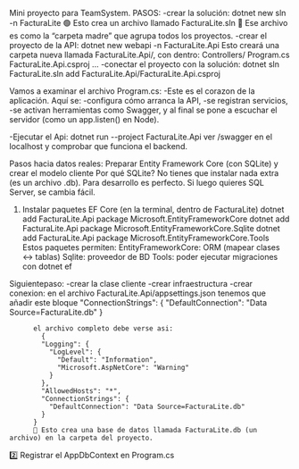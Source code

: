 Mini proyecto para TeamSystem.
PASOS:
-crear la solución: dotnet new sln -n FacturaLite
  🟢 Esto crea un archivo llamado FacturaLite.sln
  📁 Ese archivo es como la “carpeta madre” que agrupa todos los proyectos.
-crear el proyecto de la API: dotnet new webapi -n FacturaLite.Api
  Esto creará una carpeta nueva llamada FacturaLite.Api/, con dentro:
    Controllers/
    Program.cs
    FacturaLite.Api.csproj
    ...
-conectar el proyecto con la solución: dotnet sln FacturaLite.sln add FacturaLite.Api/FacturaLite.Api.csproj

Vamos a examinar el archivo Program.cs:
  -Este es el corazon de la aplicación.
    Aquí se:
    -configura cómo arranca la API,
    -se registran servicios,
    -se activan herramientas como Swagger,
y al final se pone a escuchar el servidor (como un app.listen() en Node).

-Ejecutar el Api: dotnet run --project FacturaLite.Api
  ver /swagger en el localhost y comprobar que funciona el backend.

Pasos hacia datos reales:
Preparar Entity Framework Core (con SQLite) y crear el modelo cliente
    Por qué SQLite?
    No tienes que instalar nada extra (es un archivo .db).
    Para desarrollo es perfecto. Si luego quieres SQL Server, se cambia fácil.
  1) Instalar paquetes EF Core (en la terminal, dentro de FacturaLite)
        dotnet add FacturaLite.Api package Microsoft.EntityFrameworkCore
        dotnet add FacturaLite.Api package Microsoft.EntityFrameworkCore.Sqlite
        dotnet add FacturaLite.Api package Microsoft.EntityFrameworkCore.Tools
Estos paquetes permiten:
  EntityFrameworkCore: ORM (mapear clases ↔ tablas)
  Sqlite: proveedor de BD
  Tools: poder ejecutar migraciones con dotnet ef

Siguientepaso:
  -crear la clase cliente
  -crear infraestructura
  -crear conexion: en el archivo FacturaLite.Api/appsettings.json tenemos que añadir este bloque
          "ConnectionStrings": {
            "DefaultConnection": "Data Source=FacturaLite.db"
          }


          el archivo completo debe verse asi:
            {
            "Logging": {
              "LogLevel": {
                "Default": "Information",
                "Microsoft.AspNetCore": "Warning"
              }
            },
            "AllowedHosts": "*",
            "ConnectionStrings": {
              "DefaultConnection": "Data Source=FacturaLite.db"
            }
          }
          🧠 Esto crea una base de datos llamada FacturaLite.db (un archivo) en la carpeta del proyecto.

2️⃣ Registrar el AppDbContext en Program.cs